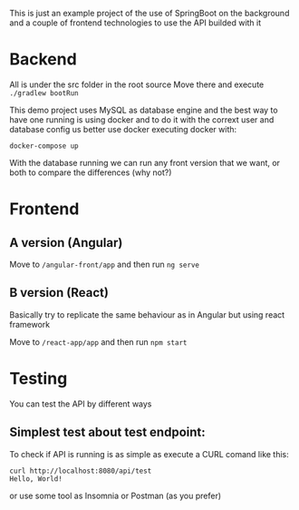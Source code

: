 

This is just an example project of the use of SpringBoot on the background and a couple of frontend technologies to use the API builded with it


# Backend


All is under the  src folder in the root source 
Move there and execute `./gradlew bootRun`


This demo project uses MySQL as database engine  and the best way to have one running is using docker and to do it 
with the corrext user and database config us better use docker executing docker with:

`docker-compose up`

With the database running we can run any front version that we want, or both to compare the differences (why not?) 

# Frontend 

## A version (Angular)

Move to  `/angular-front/app` and then run   `ng serve`



## B version (React)

Basically try to replicate the same behaviour as in Angular but using react framework

Move to  `/react-app/app` and then run   `npm start`




# Testing

You can test the API by different ways 

## Simplest test about test endpoint:

To check if API  is running is as simple as execute a CURL comand like this:

```
curl http://localhost:8080/api/test
Hello, World!
```

or use some tool as Insomnia or Postman (as you prefer)
